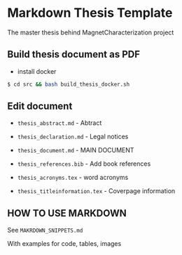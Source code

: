 # Markdown Thesis Template
The master thesis behind MagnetCharacterization project




## Build thesis document as PDF

* install docker

```bash
$ cd src && bash build_thesis_docker.sh
``````

## Edit document

* `thesis_abstract.md` -  Abtract 
* `thesis_declaration.md` - Legal notices
*  `thesis_document.md` - MAIN DOCUMENT

*  `thesis_references.bib` - Add book references
*  `thesis_acronyms.tex` -  word acronyms
*  `thesis_titleinformation.tex` - Coverpage information

## HOW TO USE MARKDOWN

See `MAKRDOWN_SNIPPETS.md`

With examples for code, tables, images
